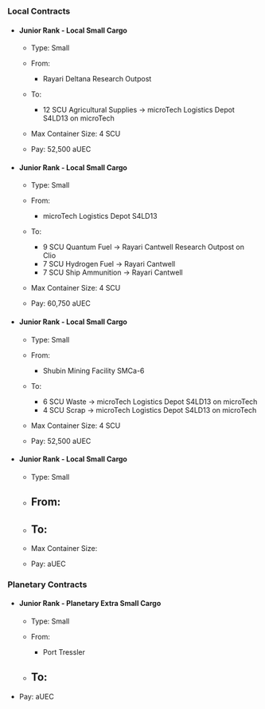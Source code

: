 ### Local Contracts

- #### Junior Rank - Local Small Cargo
	- Type: Small

	- From:
		- Rayari Deltana Research Outpost 

	- To:
		- 12 SCU Agricultural Supplies -> microTech Logistics Depot S4LD13 on microTech

	- Max Container Size: 4 SCU

	- Pay: 52,500 aUEC

- #### Junior Rank - Local Small Cargo
	- Type: Small

	- From:
		- microTech Logistics Depot S4LD13 

	- To:
		- 9 SCU Quantum Fuel -> Rayari Cantwell Research Outpost on Clio
		- 7 SCU Hydrogen Fuel -> Rayari Cantwell
		- 7 SCU Ship Ammunition -> Rayari Cantwell

	- Max Container Size: 4 SCU

	- Pay: 60,750 aUEC

- #### Junior Rank - Local Small Cargo
	- Type: Small

	- From:
		- Shubin Mining Facility SMCa-6 

	- To:
		- 6 SCU Waste -> microTech Logistics Depot S4LD13 on microTech
		- 4 SCU Scrap -> microTech Logistics Depot S4LD13 on microTech

	- Max Container Size: 4 SCU

	- Pay: 52,500 aUEC

- #### Junior Rank - Local Small Cargo
	- Type: Small

	- From:
		- 

	- To:
		- 

	- Max Container Size: 

	- Pay: aUEC


### Planetary Contracts

- #### Junior Rank - Planetary Extra Small Cargo
   - Type: Small
   
   - From: 
	   - Port Tressler
  
  - To:
	  - 

- Pay: aUEC
